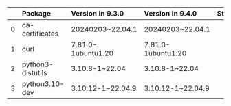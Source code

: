 <!-- markdown-link-check-disable -->

|    | Package           | Version in 9.3.0   | Version in 9.4.0   | Status   |
|---:|:------------------|:-------------------|:-------------------|:---------|
|  0 | ca-certificates   | 20240203~22.04.1   | 20240203~22.04.1   |          |
|  1 | curl              | 7.81.0-1ubuntu1.20 | 7.81.0-1ubuntu1.20 |          |
|  2 | python3-distutils | 3.10.8-1~22.04     | 3.10.8-1~22.04     |          |
|  3 | python3.10-dev    | 3.10.12-1~22.04.9  | 3.10.12-1~22.04.9  |          |